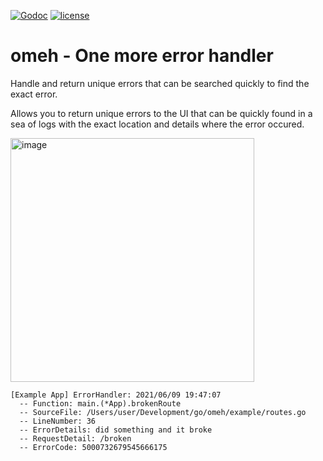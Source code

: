 
[![Godoc](http://img.shields.io/badge/godoc-reference-blue.svg?style=flat)](https://godoc.org/github.com/maverickames/omeh) [![license](http://img.shields.io/badge/license-MIT-red.svg?style=flat)](https://github.com/maverickames/omeh/blob/master/LICENSE)

# omeh - One more error handler
Handle and return unique errors that can be searched quickly to find the exact error. 

Allows you to return unique errors to the UI that can be quickly found in a sea of logs with the exact location and details where
the error occured. 

<img width="390" alt="image" src="https://user-images.githubusercontent.com/2593364/121457646-dd2fbe80-c95c-11eb-8aeb-fc5af2a1f8b7.png">

```
[Example App] ErrorHandler: 2021/06/09 19:47:07 
  -- Function: main.(*App).brokenRoute
  -- SourceFile: /Users/user/Development/go/omeh/example/routes.go
  -- LineNumber: 36
  -- ErrorDetails: did something and it broke
  -- RequestDetail: /broken
  -- ErrorCode: 5000732679545666175
```
